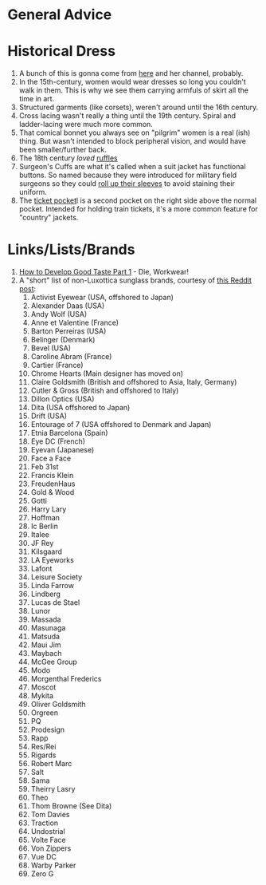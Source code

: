 # General Advice


# Historical Dress
1. A bunch of this is gonna come from [here](https://www.youtube.com/watch?v=vAoaksK9mZM) and her channel, probably.
1. In the 15th-century, women would wear dresses so long you couldn't walk in them. This is why we see them carrying armfuls of skirt all the time in art.
1. Structured garments (like corsets), weren't around until the 16th century.
1. Cross lacing wasn't really a thing until the 19th century. Spiral and ladder-lacing were much more common.
1. That comical bonnet you always see on "pilgrim" women is a real (ish) thing. But wasn't intended to block peripheral vision, and would have been smaller/further back.
1. The 18th century *loved* [ruffles](https://youtu.be/vAoaksK9mZM?t=786)
1. Surgeon's Cuffs are what it's called when a suit jacket has functional buttons. So named because they were introduced for military field surgeons so they could [roll up their sleeves](https://bespokeedge.com/blog/what-are-surgeon-cuffs) to avoid staining their uniform.
1. The [ticket pocket](https://garrisonbespoke.com/ticket-pocket-need-one-jacket)l is a second pocket on the right side above the normal pocket. Intended for holding train tickets, it's a more common feature for "country" jackets.

# Links/Lists/Brands
1. [How to Develop Good Taste Part 1](https://dieworkwear.com/2022/08/26/how-to-develop-good-taste-pt-1/) - Die, Workwear!
1. A "short" list of non-Luxottica sunglass brands, courtesy of [this Reddit post](https://www.reddit.com/r/malefashionadvice/comments/5yyrhw/comment/deu63eh/):
    1. Activist Eyewear (USA, offshored to Japan)
    1. Alexander Daas (USA)
    1. Andy Wolf (USA)
    1. Anne et Valentine (France)
    1. Barton Perreiras (USA)
    1. Belinger (Denmark)
    1. Bevel (USA)
    1. Caroline Abram (France)
    1. Cartier (France)
    1. Chrome Hearts (Main designer has moved on)
    1. Claire Goldsmith (British and offshored to Asia, Italy, Germany)
    1. Cutler & Gross (British and offshored to Italy)
    1. Dillon Optics (USA)
    1. Dita (USA offshored to Japan)
    1. Drift (USA)
    1. Entourage of 7 (USA offshored to Denmark and Japan)
    1. Etnia Barcelona (Spain)
    1. Eye DC (French)
    1. Eyevan (Japanese)
    1. Face a Face
    1. Feb 31st
    1. Francis Klein
    1. FreudenHaus
    1. Gold & Wood
    1. Gotti
    1. Harry Lary
    1. Hoffman
    1. Ic Berlin
    1. Italee
    1. JF Rey
    1. Kilsgaard
    1. LA Eyeworks
    1. Lafont
    1. Leisure Society
    1. Linda Farrow
    1. Lindberg
    1. Lucas de Stael
    1. Lunor
    1. Massada
    1. Masunaga
    1. Matsuda
    1. Maui Jim
    1. Maybach
    1. McGee Group
    1. Modo
    1. Morgenthal Frederics
    1. Moscot
    1. Mykita
    1. Oliver Goldsmith
    1. Orgreen
    1. PQ
    1. Prodesign
    1. Rapp
    1. Res/Rei
    1. Rigards
    1. Robert Marc
    1. Salt
    1. Sama
    1. Theirry Lasry
    1. Theo
    1. Thom Browne (See Dita)
    1. Tom Davies
    1. Traction
    1. Undostrial
    1. Volte Face
    1. Von Zippers
    1. Vue DC
    1. Warby Parker
    1. Zero G
